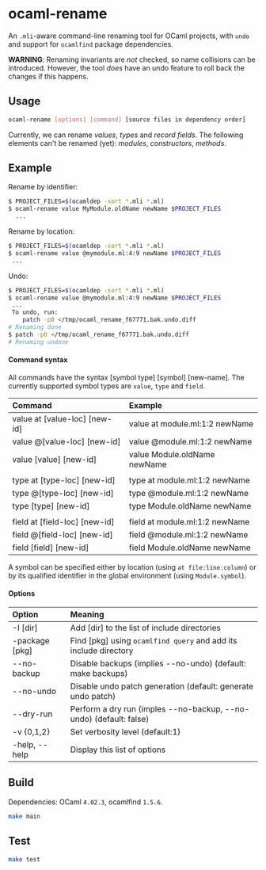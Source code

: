 # ocaml-rename

An `.mli`-aware command-line renaming tool for OCaml projects, with `undo` and support for `ocamlfind` package dependencies.

**WARNING**: Renaming invariants are *not* checked, so name collisions can be introduced. However, the tool *does* have an undo feature to roll back the changes if this happens.

## Usage

```bash
ocaml-rename [options] [command] [source files in dependency order]
```

Currently, we can rename *values*, *types* and *record fields*. The following elements can't be renamed (yet): *modules*, *constructors*, *methods*.

## Example

Rename by identifier:

```bash
$ PROJECT_FILES=$(ocamldep -sort *.mli *.ml)
$ ocaml-rename value MyModule.oldName newName $PROJECT_FILES
  ...
```

Rename by location:

```bash
$ PROJECT_FILES=$(ocamldep -sort *.mli *.ml)
$ ocaml-rename value @mymodule.ml:4:9 newName $PROJECT_FILES
 ...
```

Undo:

```bash
$ PROJECT_FILES=$(ocamldep -sort *.mli *.ml)
$ ocaml-rename value @mymodule.ml:4:9 newName $PROJECT_FILES
 ...
 To undo, run:
    patch -p0 </tmp/ocaml_rename_f67771.bak.undo.diff
# Renaming done
$ patch -p0 </tmp/ocaml_rename_f67771.bak.undo.diff
# Renaming undone
```


#### Command syntax

All commands have the syntax [symbol type] [symbol] [new-name].  The currently supported symbol types are `value`, `type` and `field`.

| Command                        | Example                        |
|:-------------------------------|:-------------------------------|
| value at [value-loc] [new-id]  | value at module.ml:1:2 newName |
| value @[value-loc] [new-id]    | value @module.ml:1:2 newName   |
| value [value] [new-id]         | value Module.oldName newName   |
|                                |                                |
| type at [type-loc] [new-id]    | type at module.ml:1:2 newName  |
| type @[type-loc] [new-id]      | type @module.ml:1:2 newName    |
| type [type] [new-id]           | type Module.oldName newName    |
|                                |                                |
| field at [field-loc] [new-id]  | field at module.ml:1:2 newName |
| field @[field-loc] [new-id]    | field @module.ml:1:2 newName   |
| field [field] [new-id]         | field Module.oldName newName   |

A symbol can be specified either by location (using `at file:line:column`) or by its qualified identifier in the global environment (using `Module.symbol`).

#### Options

| Option            | Meaning                                                            |
|:------------------|:-------------------------------------------------------------------|
| -I [dir]          | Add [dir] to the list of include directories                       |
| -package [pkg]    | Find [pkg] using `ocamlfind query` and add its include directory   |
| --no-backup       | Disable backups (implies --no-undo) (default: make backups)        |
| --no-undo         | Disable undo patch generation (default: generate undo patch)       |
| --dry-run         | Perform a dry run (imples --no-backup, --no-undo) (default: false) |
| -v {0,1,2}        | Set verbosity level (default:1)                                    |
| -help, --help     | Display this list of options                                       |

## Build

Dependencies: OCaml `4.02.3`, ocamlfind `1.5.6`.

```bash
make main
```

## Test

```bash
make test
```